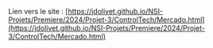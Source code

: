 Lien vers le site : 
[https://jdolivet.github.io/NSI-Projets/Premiere/2024/Projet-3/ControlTech/Mercado.html](https://jdolivet.github.io/NSI-Projets/Premiere/2024/Projet-3/ControlTech/Mercado.html)

